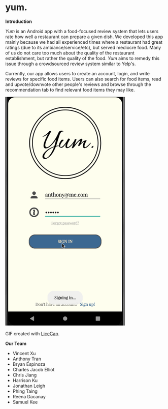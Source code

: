 # yum.
**Introduction**

*Yum* is an Android app with a food-focused review system that lets users rate how well a restaurant can prepare a given dish. We developed this app mainly because we had all experienced times where a restaurant had great ratings (due to its ambiance/service/etc), but served mediocre food. Many of us do not care too much about the quality of the restaurant establishment, but rather the quality of the food. *Yum* aims to remedy this issue through a crowdsourced review system similar to Yelp's.

Currently, our app allows users to create an account, login, and write reviews for specific food items. Users can also search for food items, read and upvote/downvote other people's reviews and browse through the recommendation tab to find relevant food items they may like.

<img src='demo.gif' title='Video Walkthrough' width='' alt='Video Walkthrough' />

GIF created with [LiceCap](http://www.cockos.com/licecap/).

**Our Team**
- Vincent Xu
- Anthony Tran
- Bryan Espinoza
- Charles Jacob Elliot
- Chris Jiang
- Harrison Ku
- Jonathan Leigh
- Phing Taing
- Reena Dacanay
- Samuel Kee
